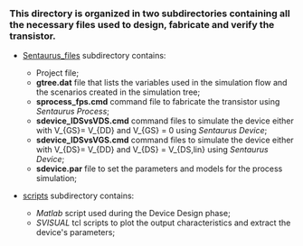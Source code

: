 ### This directory is organized in two subdirectories containing all the necessary files used to design, fabricate and verify the transistor.
- [Sentaurus_files](https://github.com/francescofalconieri/IST_Project/tree/main/IST_HOMEWORK/Sentaurus_files) subdirectory contains:
	- Project file;
	- **gtree.dat** file that lists the variables used in the simulation flow and the scenarios created in the simulation tree;
	- **sprocess_fps.cmd** command file to fabricate the transistor using *Sentaurus Process*;
	- **sdevice_IDSvsVDS.cmd** command files to simulate the device either with V_{GS}= V_{DD} and V_{GS} = 0 using *Sentaurus Device*;
	- **sdevice_IDSvsVGS.cmd** command files to simulate the device either with V_{DS}= V_{DD} and V_{DS} = V_{DS,lin} using *Sentaurus Device*;
	- **sdevice.par** file to set the parameters and models for the process simulation;
	
- [scripts](https://github.com/francescofalconieri/IST_Project/tree/main/IST_HOMEWORK/scripts) subdirectory contains:
	- *Matlab* script used during the Device Design phase;
	- *SVISUAL* tcl scripts to plot the output characteristics and extract the device's parameters;	
	

